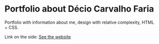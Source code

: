 # Portfolio about Décio Carvalho Faria
Portfolio with information about me, design with relative complexity, HTML + CSS.

Link on the side: <a href="https://dec1o.github.io/site_portfolio/">See the website</a>
